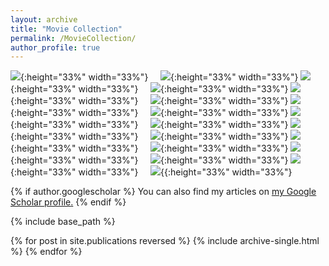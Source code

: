 ```yaml
---
layout: archive
title: "Movie Collection"
permalink: /MovieCollection/
author_profile: true
---
```


![](/images/Movie/adedsh.JPG){:height="33%" width="33%"} &nbsp; &nbsp;  ![](/images/Movie/ayzc.JPG){:height="33%" width="33%"}
![](/images/Movie/cgzx.JPG){:height="33%" width="33%"} &nbsp; &nbsp;  ![](/images/Movie/dbs.JPG){:height="33%" width="33%"}
![](/images/Movie/dbs.JPG){:height="33%" width="33%"} &nbsp; &nbsp;  ![](/images/Movie/djtc.JPG){:height="33%" width="33%"}
![](/images/Movie/hbdmqst.JPG){:height="33%" width="33%"} &nbsp; &nbsp;  ![](/images/Movie/hygs.JPG){:height="33%" width="33%"}
![](/images/Movie/jsc.JPG){:height="33%" width="33%"} &nbsp; &nbsp;  ![](/images/Movie/mfzybesj.JPG){:height="33%" width="33%"}
![](/images/Movie/myfi.JPG){:height="33%" width="33%"} &nbsp; &nbsp;  ![](/images/Movie/rs.JPG){:height="33%" width="33%"}
![](/images/Movie/skggp.JPG){:height="33%" width="33%"} &nbsp; &nbsp;  ![](/images/Movie/sxastd.JPG){:height="33%" width="33%"}
![](/images/Movie/wrzx.JPG){:height="33%" width="33%"} &nbsp; &nbsp;  ![](/images/Movie/xc.JPG){:height="33%" width="33%"}
![](/images/Movie/xfr.JPG){:height="33%" width="33%"} &nbsp; &nbsp;  ![](/images/Movie/xtjz.JPG){{:height="33%" width="33%"}


{% if author.googlescholar %}
  You can also find my articles on <u><a href="{{author.googlescholar}}">my Google Scholar profile</a>.</u>
{% endif %}

{% include base_path %}

{% for post in site.publications reversed %}
  {% include archive-single.html %}
{% endfor %}
